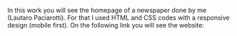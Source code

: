 In this work you will see the homepage of a newspaper done by me (Lautaro Paciarotti). For that I used HTML and CSS codes with a responsive design (mobile first).
On the following link you will see the website: